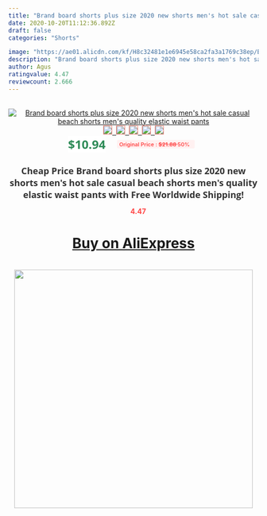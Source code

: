```yaml
---
title: "Brand board shorts plus size 2020 new shorts men's hot sale casual beach shorts men's quality elastic waist pants"
date: 2020-10-20T11:12:36.892Z
draft: false
categories: "Shorts"

image: "https://ae01.alicdn.com/kf/H8c32481e1e6945e58ca2fa3a1769c38ep/Brand-board-shorts-plus-size-2020-new-shorts-men-s-hot-sale-casual-beach-shorts-men.png_220x220.png"
description: "Brand board shorts plus size 2020 new shorts men's hot sale casual beach shorts men's quality elastic waist pants"
author: Agus
ratingvalue: 4.47
reviewcount: 2.666
---
```

<br>
<div style="text-align: center;">
<a href="https://s.click.aliexpress.com/e/_AVdYUH" target="_blank" rel="nofollow noopener noreferrer"><img alt="Brand board shorts plus size 2020 new shorts men's hot sale casual beach shorts men's quality elastic waist pants" class="magnifier-image" src="https://ae01.alicdn.com/kf/H8c32481e1e6945e58ca2fa3a1769c38ep/Brand-board-shorts-plus-size-2020-new-shorts-men-s-hot-sale-casual-beach-shorts-men.png_220x220.png_640x640.jpg">
<br>
<img style="border:1px solid salmon" src="https://ae01.alicdn.com/kf/H8c32481e1e6945e58ca2fa3a1769c38ep/Brand-board-shorts-plus-size-2020-new-shorts-men-s-hot-sale-casual-beach-shorts-men.png_120x120.jpg">&nbsp;&nbsp;<img style="border:1px solid salmon" src="https://ae01.alicdn.com/kf/H4e032700e0b74c01821f4daf806b8ee7h/Brand-board-shorts-plus-size-2020-new-shorts-men-s-hot-sale-casual-beach-shorts-men.jpg_120x120.jpg">&nbsp;&nbsp;<img style="border:1px solid salmon" src="https://ae01.alicdn.com/kf/H9b37d9db84e44fd3997a448e66604b3c7/Brand-board-shorts-plus-size-2020-new-shorts-men-s-hot-sale-casual-beach-shorts-men.jpg_120x120.jpg">&nbsp;&nbsp;<img style="border:1px solid salmon" src="https://ae01.alicdn.com/kf/Hed43d9048fe046aaba8da304e101e1a1J/Brand-board-shorts-plus-size-2020-new-shorts-men-s-hot-sale-casual-beach-shorts-men.jpg_120x120.jpg">&nbsp;&nbsp;<img style="border:1px solid salmon" src="https://ae01.alicdn.com/kf/H344059f7c30e4b798b04bdd289285b5aL/Brand-board-shorts-plus-size-2020-new-shorts-men-s-hot-sale-casual-beach-shorts-men.jpg_120x120.jpg"></a></div><br0>
<div style="text-align: center;"><span style="background-color: white; border: 0px; box-sizing: border-box; color: seagreen; display: inline-block; font-family: &quot;open sans&quot; , &quot;arial&quot; , &quot;helvetica&quot; , sans-serif , &quot;heiti&quot;; font-size: 24px; font-stretch: inherit; font-weight: 700; line-height: inherit; margin: 0px 10px 0px 0px; padding: 0px; vertical-align: middle;">$10.94 </span>
<span style="background: rgb(255 , 241 , 241); border-radius: 3px; border: 0px; box-sizing: border-box; color: #ff4747; display: inline-block; font-family: inherit; font-size: 12px; font-stretch: inherit; font-style: inherit; font-variant: inherit; font-weight: 600; line-height: inherit; margin: 0px; padding: 2px 5px; transform: scale(0.9); vertical-align: middle;">Original Price : <b style="text-decoration: line-through;">$21.88 </b> 50%&nbsp;&nbsp;</span></div>
<h1 style="color: #333333; display: inline-block; font-family: &quot;open sans&quot; , &quot;arial&quot; , &quot;helvetica&quot; , sans-serif , &quot;heiti&quot;; font-size: 18px; font-stretch: inherit; font-weight: 700; text-align: center;">Cheap Price Brand board shorts plus size 2020 new shorts men's hot sale casual beach shorts men's quality elastic waist pants with Free Worldwide Shipping!</h1>
<div style="color: #ff4747; text-align: center;">
<img src="https://4.bp.blogspot.com/-M0ZcTcb-5uY/XleCXlxnR4I/AAAAAAAAAEc/OrjgMkXV1oMQFaCRZj5HQwOCBcu3w1FegCPcBGAYYCw/s1600/star.png" style="height: 15px;">&nbsp;<b>4.47</b></div>
<div class="button_cont" align="center"><a class="buynow_a" href="https://s.click.aliexpress.com/e/_AVdYUH" target="_blank" rel="nofollow noopener noreferrer"><H1>Buy on AliExpress</H1></a></div><br>
<div class="separator" style="clear: both; text-align: center;">
<img src="https://lh3.googleusercontent.com/-pTy5HemUv9M/XlePHvY0dAI/AAAAAAAAAE4/0nX5iRUoIWY8eMW9Dpxeirr157OZliDIgCLcBGAsYHQ/s1600/badge.gif" width="480">
</div>
